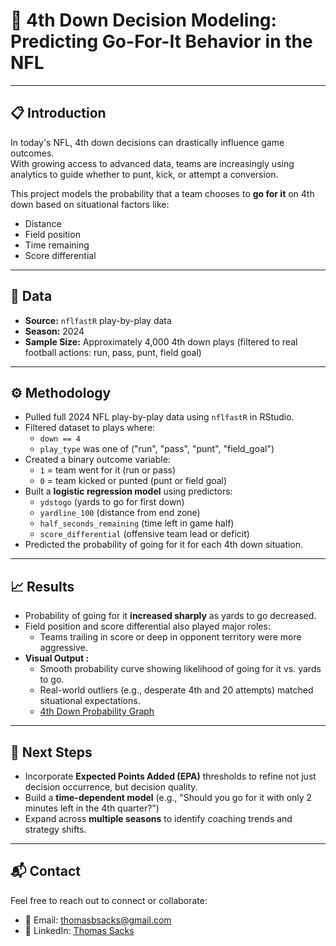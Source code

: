 # 🏈 4th Down Decision Modeling: Predicting Go-For-It Behavior in the NFL

---

## 📋 Introduction

In today's NFL, 4th down decisions can drastically influence game outcomes.  
With growing access to advanced data, teams are increasingly using analytics to guide whether to punt, kick, or attempt a conversion.

This project models the probability that a team chooses to **go for it** on 4th down based on situational factors like:
- Distance
- Field position
- Time remaining
- Score differential

---

## 📂 Data

- **Source:** `nflfastR` play-by-play data
- **Season:** 2024
- **Sample Size:** Approximately 4,000 4th down plays (filtered to real football actions: run, pass, punt, field goal)

---

## ⚙️ Methodology

- Pulled full 2024 NFL play-by-play data using `nflfastR` in RStudio.
- Filtered dataset to plays where:
  - `down == 4`
  - `play_type` was one of ("run", "pass", "punt", "field_goal")
- Created a binary outcome variable:
  - `1` = team went for it (run or pass)
  - `0` = team kicked or punted (punt or field goal)
- Built a **logistic regression model** using predictors:
  - `ydstogo` (yards to go for first down)
  - `yardline_100` (distance from end zone)
  - `half_seconds_remaining` (time left in game half)
  - `score_differential` (offensive team lead or deficit)
- Predicted the probability of going for it for each 4th down situation.

---

## 📈 Results

- Probability of going for it **increased sharply** as yards to go decreased.
- Field position and score differential also played major roles:
  - Teams trailing in score or deep in opponent territory were more aggressive.
- **Visual Output :** 
  - Smooth probability curve showing likelihood of going for it vs. yards to go.
  - Real-world outliers (e.g., desperate 4th and 20 attempts) matched situational expectations.
  - [4th Down Probability Graph](https://github.com/thomassacks/nfl-4th-down-decision-model/blob/main/4th_down_probability_plot.png)

---

## 🚀 Next Steps

- Incorporate **Expected Points Added (EPA)** thresholds to refine not just decision occurrence, but decision quality.
- Build a **time-dependent model** (e.g., \"Should you go for it with only 2 minutes left in the 4th quarter?\")
- Expand across **multiple seasons** to identify coaching trends and strategy shifts.

---

## 📬 Contact

Feel free to reach out to connect or collaborate:

- 📧 Email: thomasbsacks@gmail.com
- 💼 LinkedIn: [Thomas Sacks](https://www.linkedin.com/in/thomas-sacks/)

